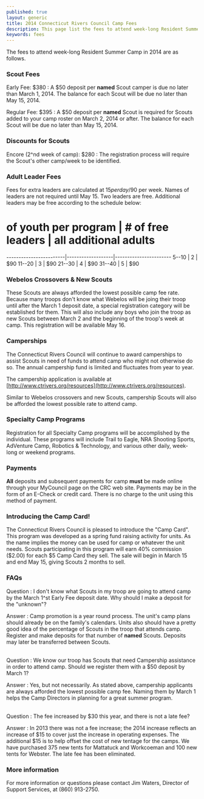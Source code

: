 ```yaml
---
published: true
layout: generic
title: 2014 Connecticut Rivers Council Camp Fees
description: This page list the fees to attend week-long Resident Summer Camp in 2014 at Connecticut Rivers Council Scout Camps.
keywords: fees
---
```


The fees to attend week-long Resident Summer Camp in 2014 are as follows.

### Scout Fees

Early Fee: $380
: A $50 deposit per **named** Scout camper is due no later than March 1, 2014.
  The balance for each Scout will be due no later than May 15, 2014.

Regular Fee: $395
: A $50 deposit per **named** Scout is required for Scouts added to your camp
  roster on March 2, 2014 or after. The balance for each Scout will be due no
  later than May 15, 2014.

### Discounts for Scouts

Encore (2^nd week of camp): $280
: The registration process will require the Scout's other camp/week to be
  identified.

### Adult Leader Fees

Fees for extra leaders are calculated at $15 per day/$90 per week. Names of
leaders are not required until May 15. Two leaders are free. Additional leaders
may be free according to the schedule below:

 # of youth per program | # of free leaders | all additional adults
------------------------|-------------------|-----------------------
  5--10                 | 2                 | $90
 11--20                 | 3                 | $90
 21--30                 | 4                 | $90
 31--40                 | 5                 | $90

### Webelos Crossovers & New Scouts

These Scouts are always afforded the lowest possible camp fee rate. Because
many troops don't know what Webelos will be joing their troop until after the
March 1 deposit date, a special registration category will be established for
them. This will also include any boys who join the troop as new Scouts between
March 2 and the beginning of the troop's week at camp. This registration will
be available May 16.

### Camperships

The Connecticut Rivers Council will continue to award camperships to assist
Scouts in need of funds to attend camp who might not otherwise do so. The
annual campership fund is limited and fluctuates from year to year.

The campership application is available at
[http://www.ctrivers.org/resources](http://www.ctrivers.org/resources).

Similar to Webelos crossovers and new Scouts, campership Scouts will also be
afforded the lowest possible rate to attend camp.

### Specialty Camp Programs

Registration for all Specialty Camp programs will be accomplished by the
individual. These programs will include Trail to Eagle, NRA Shooting Sports,
AdVenture Camp, Robotics & Technology, and various other daily, week-long or
weekend programs.

### Payments

**All** deposits and subsequent payments for camp **must** be made online
through your MyCouncil page on the CRC web site. Payments may be in the form of
an E-Check or credit card. There is no charge to the unit using this method of
payment.

### Introducing the Camp Card!

The Connecticut Rivers Council is pleased to introduce the "Camp Card". This
program was developed as a spring fund raising activity for units. As the name
implies the money can be used for camp or whatever the unit needs. Scouts
participating in this program will earn 40% commission ($2.00) for each $5 Camp
Card they sell. The sale will begin in March 15 and end May 15, giving Scouts 2
months to sell.

### FAQs

Question
: I don't know what Scouts in my troop are going to attend camp by the March
1^st Early Fee deposit date. Why should I make a deposit for the "unknown"?

Answer
: Camp promotion is a year round process. The unit's camp plans should already
  be on the family's calendars. Units also should have a pretty good idea of
  the percentage of Scouts in the troop that attends camp. Register and make
  deposits for that number of **named** Scouts. Deposits may later be
  transferred between Scouts.

<br/>
Question
: We know our troop has Scouts that need Campership assistance in order to
  attend camp. Should we register them with a $50 deposit by March 1?

Answer
: Yes, but not necessarily. As stated above, campership applicants are always
  afforded the lowest possible camp fee. Naming them by March 1 helps the Camp
  Directors in planning for a great summer program.

<br/>
Question
: The fee increased by $30 this year, and there is not a late fee?

Answer
: In 2013 there was not a fee increase; the 2014 increase reflects an increase
  of $15 to cover just the increase in operating expenses. The additional $15
  is to help offset the cost of new tentage for the camps. We have purchased
  375 new tents for Mattatuck and Workcoeman and 100 new tents for Webster. The
  late fee has been eliminated.

### More information

For more information or questions please contact Jim Waters, Director of
Support Services, at (860) 913-2750.
